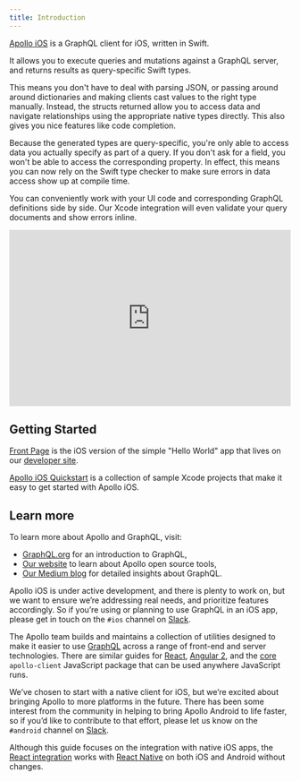 ```yaml
---
title: Introduction
---
```


[Apollo iOS](https://github.com/apollostack/apollo-ios) is a GraphQL client for iOS, written in Swift.

It allows you to execute queries and mutations against a GraphQL server, and returns results as query-specific Swift types.

This means you don't have to deal with parsing JSON, or passing around around dictionaries and making clients cast values to the right type manually. Instead, the structs returned allow you to access data and navigate relationships using the appropriate native types directly. This also gives you nice features like code completion.

Because the generated types are query-specific, you're only able to access data you actually specify as part of a query. If you don't ask for a field, you won't be able to access the corresponding property. In effect, this means you can now rely on the Swift type checker to make sure errors in data access show up at compile time.

You can conveniently work with your UI code and corresponding GraphQL definitions side by side. Our Xcode integration will even validate your query documents and show errors inline.

<style>.embed-container { position: relative; padding-bottom: 62.49%; height: 0; overflow: hidden; max-width: 100%; } .embed-container iframe, .embed-container object, .embed-container embed { position: absolute; top: 0; left: 0; width: 100%; height: 100%; }</style><div class='embed-container'><iframe src='https://player.vimeo.com/video/188363242?autoplay=1&loop=1' frameborder='0' webkitAllowFullScreen mozallowfullscreen allowFullScreen></iframe></div>

<h2 id="getting-started">Getting Started</h2>

[Front Page](https://github.com/apollostack/frontpage-ios-app) is the iOS version of the simple "Hello World" app that lives on our [developer site](http://dev.apollodata.com).

[Apollo iOS Quickstart](https://github.com/apollostack/apollo-ios-quickstart) is a collection of sample Xcode projects that make it easy to get started with Apollo iOS.

<h2 id="learn-more">Learn more</h2>

To learn more about Apollo and GraphQL, visit:

- [GraphQL.org](http://graphql.org) for an introduction to GraphQL,
- [Our website](http://www.apollostack.com/) to learn about Apollo open source tools,
- [Our Medium blog](https://medium.com/apollo-stack) for detailed insights about GraphQL.

Apollo iOS is under active development, and there is plenty to work on, but we want to ensure we’re addressing real needs, and prioritize features accordingly. So if you’re using or planning to use GraphQL in an iOS app, please get in touch on the `#ios` channel on [Slack](http://apollostack.com/#slack).

The Apollo team builds and maintains a collection of utilities designed to make it easier to use [GraphQL](http://graphql.org) across a range of front-end and server technologies. There are similar guides for [React](/react), [Angular 2](/angular2), and the [core](/core) `apollo-client` JavaScript package that can be used anywhere JavaScript runs.

We’ve chosen to start with a native client for iOS, but we’re excited about bringing Apollo to more platforms in the future. There has been some interest from the community in helping to bring Apollo Android to life faster, so if you’d like to contribute to that effort, please let us know on the `#android` channel on [Slack](http://apollostack.com/#slack).

Although this guide focuses on the integration with native iOS apps, the [React integration](/react) works with [React Native](https://facebook.github.io/react-native/) on both iOS and Android without changes.

